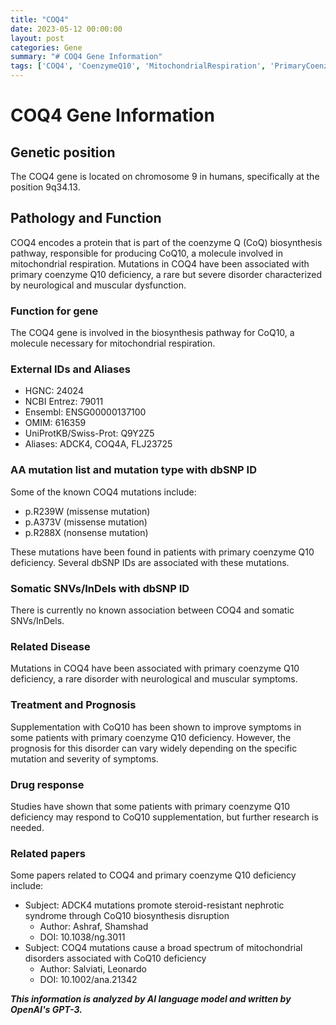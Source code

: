 ```yaml
---
title: "COQ4"
date: 2023-05-12 00:00:00
layout: post
categories: Gene
summary: "# COQ4 Gene Information"
tags: ['COQ4', 'CoenzymeQ10', 'MitochondrialRespiration', 'PrimaryCoenzymeQ10Deficiency', 'MissenseMutation', 'NonsenseMutation', 'Prognosis', 'CoQ10Supplementation']
---
```


# COQ4 Gene Information

## Genetic position
The COQ4 gene is located on chromosome 9 in humans, specifically at the position 9q34.13.

## Pathology and Function
COQ4 encodes a protein that is part of the coenzyme Q (CoQ) biosynthesis pathway, responsible for producing CoQ10, a molecule involved in mitochondrial respiration. Mutations in COQ4 have been associated with primary coenzyme Q10 deficiency, a rare but severe disorder characterized by neurological and muscular dysfunction. 

### Function for gene
The COQ4 gene is involved in the biosynthesis pathway for CoQ10, a molecule necessary for mitochondrial respiration.

### External IDs and Aliases
- HGNC: 24024
- NCBI Entrez: 79011
- Ensembl: ENSG00000137100
- OMIM: 616359
- UniProtKB/Swiss-Prot: Q9Y2Z5
- Aliases: ADCK4, COQ4A, FLJ23725

### AA mutation list and mutation type with dbSNP ID
Some of the known COQ4 mutations include:
- p.R239W (missense mutation)
- p.A373V (missense mutation)
- p.R288X (nonsense mutation)

These mutations have been found in patients with primary coenzyme Q10 deficiency. Several dbSNP IDs are associated with these mutations.

### Somatic SNVs/InDels with dbSNP ID
There is currently no known association between COQ4 and somatic SNVs/InDels.

### Related Disease
Mutations in COQ4 have been associated with primary coenzyme Q10 deficiency, a rare disorder with neurological and muscular symptoms.

### Treatment and Prognosis
Supplementation with CoQ10 has been shown to improve symptoms in some patients with primary coenzyme Q10 deficiency. However, the prognosis for this disorder can vary widely depending on the specific mutation and severity of symptoms.

### Drug response
Studies have shown that some patients with primary coenzyme Q10 deficiency may respond to CoQ10 supplementation, but further research is needed.

### Related papers
Some papers related to COQ4 and primary coenzyme Q10 deficiency include:

- Subject: ADCK4 mutations promote steroid-resistant nephrotic syndrome through CoQ10 biosynthesis disruption
  - Author: Ashraf, Shamshad
  - DOI: 10.1038/ng.3011
- Subject: COQ4 mutations cause a broad spectrum of mitochondrial disorders associated with CoQ10 deficiency
  - Author: Salviati, Leonardo
  - DOI: 10.1002/ana.21342

**_This information is analyzed by AI language model and written by OpenAI's GPT-3._**